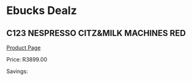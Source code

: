 
# Ebucks Dealz
## C123 NESPRESSO CITZ&MILK MACHINES RED
[Product Page](https://www.ebucks.com/web/shop/productSelected.do?prodId=1237732882&catId=1233560628)

Price: R3899.00

Savings: 


	